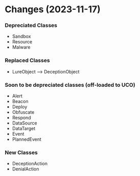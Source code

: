 # Changes (2023-11-17)

### Depreciated Classes
- Sandbox
- Resource
- Malware

### Replaced Classes
- LureObject --> DeceptionObject


### Soon to be depreciated classes (off-loaded to UCO)
- Alert
- Beacon
- Deploy
- Obfuscate
- Respond
- DataSource
- DataTarget
- Event
- PlannedEvent

### New Classes
- DeceptionAction
- DenialAction
